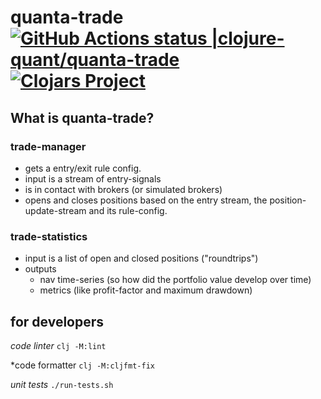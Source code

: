 # quanta-trade [![GitHub Actions status |clojure-quant/quanta-trade](https://github.com/clojure-quant/quanta-trade/workflows/CI/badge.svg)](https://github.com/clojure-quant/quanta-trade/actions?workflow=CI)[![Clojars Project](https://img.shields.io/clojars/v/io.github.clojure-quant/quanta-trade.svg)](https://clojars.org/io.github.clojure-quant/quanta-trade)


## What is quanta-trade?

### trade-manager
- gets a entry/exit rule config.
- input is a stream of entry-signals
- is in contact with brokers (or simulated brokers)
- opens and closes positions based on the entry stream, the position-update-stream 
  and its rule-config.

### trade-statistics
 - input is a list of open and closed positions ("roundtrips")
 - outputs
   - nav time-series (so how did the portfolio value develop over time) 
   - metrics (like profit-factor and maximum drawdown) 




## for developers

*code linter*  `clj -M:lint`

*code formatter `clj -M:cljfmt-fix`

*unit tests* `./run-tests.sh`










